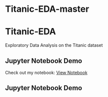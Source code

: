 # Titanic-EDA-master
# Titanic-EDA
Exploratory Data Analysis on the Titanic dataset
## Jupyter Notebook Demo
Check out my notebook: [View Notebook](https://github.com/pramod13071626/Titanic-EDA-master/blob/main/Titanic%20death%20Predictor%20Pramod.ipynb)
## Jupyter Notebook Demo
